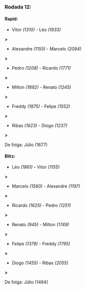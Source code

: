 ### Rodada 12:

#### Rapid:

* Vitor *(1310)*     -     Léo *(1933)*

 **>** 
* Alexandre *(1155)*     -     Marcelo *(2094)*

 **>** 
* Pedro *(1208)*     -     Ricardo *(1771)*

 **>** 
* Milton *(1892)*     -     Renato *(1245)*

 **>** 
* Freddy *(1875)*     -     Felipe *(1552)*

 **>** 
* Ribas *(1623)*     -     Diogo *(1237)*

 **>** 

De folga: Júlio (1677)

#### Blitz:

* Léo *(1861)*     -     Vitor *(1155)*

 **>** 
* Marcelo *(1560)*     -     Alexandre *(1197)*

 **>** 
* Ricardo *(1625)*     -     Pedro *(1251)*

 **>** 
* Renato *(945)*     -     Milton *(1749)*

 **>** 
* Felipe *(1378)*     -     Freddy *(1795)*

 **>** 
* Diogo *(1455)*     -     Ribas *(2055)*

 **>** 

De folga: Júlio (1464)

